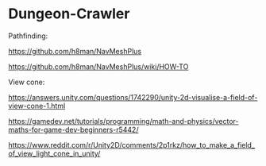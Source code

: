 # Dungeon-Crawler



Pathfinding:

https://github.com/h8man/NavMeshPlus

https://github.com/h8man/NavMeshPlus/wiki/HOW-TO

View cone:

https://answers.unity.com/questions/1742290/unity-2d-visualise-a-field-of-view-cone-1.html

https://gamedev.net/tutorials/programming/math-and-physics/vector-maths-for-game-dev-beginners-r5442/

https://www.reddit.com/r/Unity2D/comments/2p1rkz/how_to_make_a_field_of_view_light_cone_in_unity/
